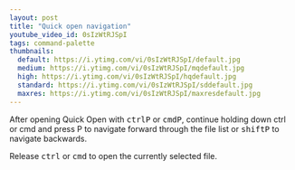 ```yaml
---
layout: post
title: "Quick open navigation"
youtube_video_id: 0sIzWtRJSpI
tags: command-palette
thumbnails:
  default: https://i.ytimg.com/vi/0sIzWtRJSpI/default.jpg
  medium: https://i.ytimg.com/vi/0sIzWtRJSpI/mqdefault.jpg
  high: https://i.ytimg.com/vi/0sIzWtRJSpI/hqdefault.jpg
  standard: https://i.ytimg.com/vi/0sIzWtRJSpI/sddefault.jpg
  maxres: https://i.ytimg.com/vi/0sIzWtRJSpI/maxresdefault.jpg
---
```


After opening Quick Open with <kbd>ctrl</kbd><kbd>P</kbd> or <kbd>cmd</kbd><kbd>P</kbd>, continue holding down ctrl or cmd and press P to navigate forward through the file list or <kbd>shift</kbd><kbd>P</kbd> to navigate backwards.

Release <kbd>ctrl</kbd> or <kbd>cmd</kbd> to open the currently selected file.
